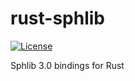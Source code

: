 # rust-sphlib

[![License](https://img.shields.io/badge/license-MIT-blue.svg)](LICENSE)

Sphlib 3.0 bindings for Rust
